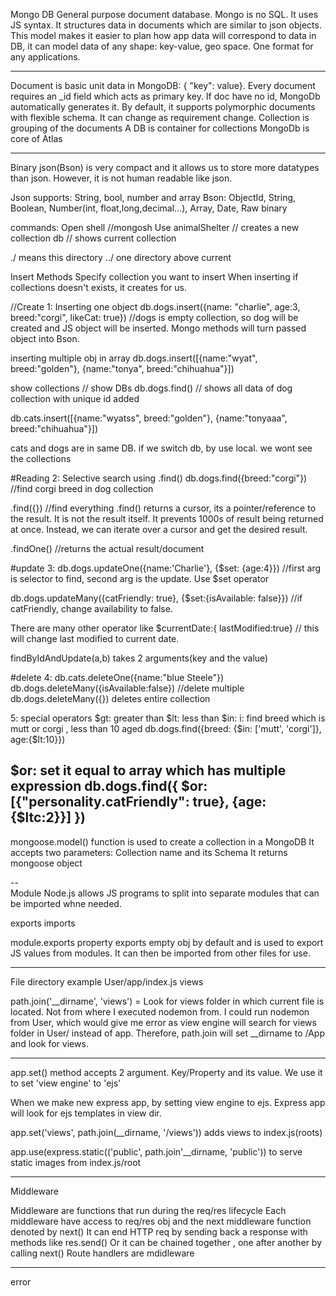 Mongo DB General purpose document database. Mongo is no SQL. It uses JS syntax.
It structures data in documents which are similar to json objects. This model makes it easier to plan how app data will correspond to data in DB, it can model data of any shape: key-value, geo space. One format for any applications.

---

Document is basic unit data in MongoDB: { "key": value}. Every document requires an \_id field which acts as primary key. If doc have no id, MongoDb automatically generates it. By default, it supports polymorphic documents with flexible schema. It can change as requirement change.
Collection is grouping of the documents
A DB is container for collections
MongoDb is core of Atlas

---

Binary json(Bson) is very compact and it allows us to store more datatypes than json. However, it is not human readable like json.

Json supports: String, bool, number and array
Bson: ObjectId, String, Boolean, Number(int, float,long,decimal...), Array, Date, Raw binary

commands:
Open shell //mongosh
Use animalShelter // creates a new collection
db // shows current collection

./ means this directory
../ one directory above current

Insert Methods
Specify collection you want to insert
When inserting if collections doesn't exists, it creates for us.

//Create
1: Inserting one object
db.dogs.insert({name: "charlie", age:3, breed:"corgi", likeCat: true}) //dogs is empty collection, so dog will be created and JS object will be inserted. Mongo methods will turn passed object into Bson.

inserting multiple obj in array
db.dogs.insert([{name:"wyat", breed:"golden"}, {name:"tonya", breed:"chihuahua"}])

show collections // show DBs
db.dogs.find() // shows all data of dog collection with unique id added

db.cats.insert([{name:"wyatss", breed:"golden"}, {name:"tonyaaa", breed:"chihuahua"}])

cats and dogs are in same DB.
if we switch db, by use local. we wont see the collections

#Reading
2: Selective search using .find()
db.dogs.find({breed:"corgi"}) //find corgi breed in dog collection

.find({}) //find everything
.find() returns a cursor, its a pointer/reference to the result. It is not the result itself. It prevents 1000s of result being returned at once. Instead, we can iterate over a cursor and get the desired result.

.findOne() //returns the actual result/document

#update
3: db.dogs.updateOne({name:'Charlie'}, {$set: {age:4}}) //first arg is selector to find, second arg is the update. Use $set operator

db.dogs.updateMany({catFriendly: true}, {$set:{isAvailable: false}}) //if catFriendly, change availability to false.

There are many other operator like
$currentDate:{ lastModified:true} // this will change last modified to current date.

findByIdAndUpdate(a,b) takes 2 arguments(key and the value)

#delete
4: db.cats.deleteOne({name:"blue Steele"})
db.dogs.deleteMany({isAvailable:false}) //delete multiple
db.dogs.deleteMany({}) deletes entire collection

5: special operators
$gt: greater than
$lt: less than
$in: 
    i: find breed which is mutt or corgi , less than 10 aged
    db.dogs.find({breed: {$in: ['mutt', 'corgi']}, age:{$lt:10}})

$or: set it equal to array which has multiple expression
    db.dogs.find({
        $or: [{"personality.catFriendly": true}, {age: {$ltc:2}}]
})
--
mongoose.model() function is used to create a collection in a MongoDB
It accepts two parameters: Collection name and its Schema
It returns mongoose object

--  
Module 
Node.js allows JS programs to split into separate modules that can be imported whne needed.

exports
imports


module.exports property exports empty obj by default and is used to export JS values from modules. 
It can then be imported from other files for use.

---
File directory example
User/app/index.js views

path.join('__dirname', 'views') = Look for views folder in which current file is located.
 Not from where I executed nodemon from. I could run nodemon from User, which would give me error as view engine
will search for views folder in User/ instead of app.
Therefore, path.join will set __dirname to /App and look for views.


---
app.set() method accepts 2 argument. Key/Property and its value.
We use it to set 'view engine' to 'ejs'

When we make new express app, by setting view engine to ejs. 
Express app will look for ejs templates in view dir.

app.set('views', path.join(__dirname, '/views')) adds views to index.js(roots)

app.use(express.static(('public', path.join'__dirname, 'public')) to serve static images from index.js/root


---
Middleware

Middleware are functions that run during the req/res lifecycle
Each middleware have access to req/res obj and the next middleware function denoted by next()
It can end HTTP req by sending back a response with methods like res.send()
Or it can be chained together , one after another by calling next()
Route handlers are mdidleware

---
 error
